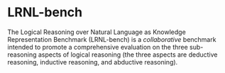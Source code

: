 # LRNL-bench
The Logical Reasoning over Natural Language as Knowledge Representation Benchmark (LRNL-bench) is a *collaborative* benchmark intended to promote a comprehensive evaluation on the three sub-reasoning aspects of logical reasoning (the three aspects are deductive reasoning, inductive reasoning, and abductive reasoning).

